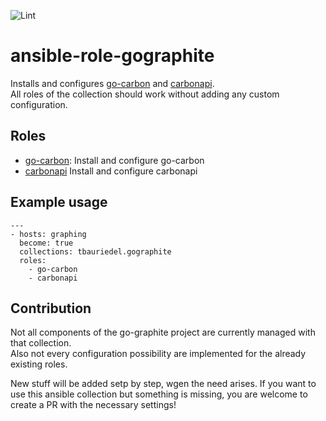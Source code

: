 ![Lint](https://github.com/tbauriedel/ansible-collection-gographite/actions/workflows/linting.yml/badge.svg)

# ansible-role-gographite

Installs and configures [go-carbon](https://github.com/go-graphite/go-carbon) and [carbonapi](https://github.com/go-graphite/carbonapi).  
All roles of the collection should work without adding any custom configuration.  

## Roles

* [go-carbon](roles/go-carbon/README.md): Install and configure go-carbon
* [carbonapi](roles/carbonapi/README.md) Install and configure carbonapi
  
## Example usage
```
---
- hosts: graphing
  become: true
  collections: tbauriedel.gographite
  roles:
    - go-carbon
    - carbonapi
```

## Contribution
Not all components of the go-graphite project are currently managed with that collection.  
Also not every configuration possibility are implemented for the already existing roles.

New stuff will be added setp by step, wgen the need arises.
If you want to use this ansible collection but something is missing, you are welcome to create a PR with the necessary settings!
